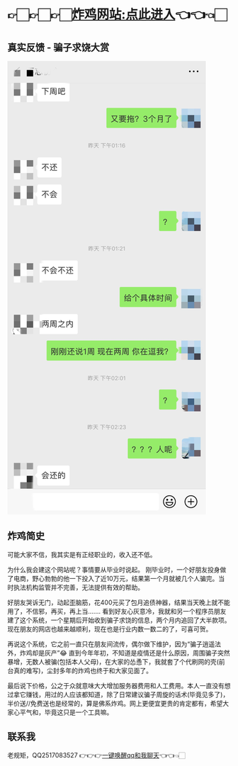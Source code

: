 # 👉🏻👉🏻👉🏻[炸鸡网站:点此进入](http://hongz.kuaishuale.top/)👈👈👈🏻

## 真实反馈 - 骗子求饶大赏
![image text](https://github.com/zuanredcape/zuanredcape.github.io/blob/master/im/1.jpg)

## 炸鸡简史

可能大家不信，我其实是有正经职业的，收入还不低。

为什么我会建这个网站呢？事情要从毕业时说起。
刚毕业时，一个好朋友投身做了电商，野心勃勃的他一下投入了近10万元，结果第一个月就被几个人骗完。当时执法机构监管并不完善，无法提供有效的帮助。

好朋友哭诉无门，动起歪脑筋，花400元买了包月追债神器，结果当天晚上就不能用了，不信邪，再买，再上当.......
看到好友心灰意冷，我就和另一个程序员朋友建了这个系统，一个星期后开始收到骗子求饶的信息，两个月内追回了大半款项。现在朋友的网店也越来越顺利，现在也是行业内数一数二的了，可喜可贺。

再说这个系统，它之前一直只在朋友间流传，偶尔做下维护，因为“骗子逍遥法外，炸鸡却是灰产”😂
直到今年年初，不知道是疫情还是什么原因，周围骗子突然暴增，无数人被骗(包括本人父母)，在大家的怂恿下，我就套了个代刷网的壳(前台真的难写)，尘封多年的炸鸡也终于和大家见面了。

最后说下价格，公之于众就意味大大增加服务器费用和人工费用。本人一直没有想过拿它赚钱，用过的人应该都知道，除了日常建议骗子周旋的话术(毕竟见多了)，半价送//免费送也是经常的，算是佛系炸鸡。网上更便宜更贵的肯定都有，希望大家心平气和，毕竟这只是一个工具嘛。

## 联系我
老规矩，QQ2517083527 👉👉👉[一键唤醒qq和我聊天](http://wpa.qq.com/msgrd?v=3&uin=2517083527&site=qq&menu=yes)👈👈👈🏻
